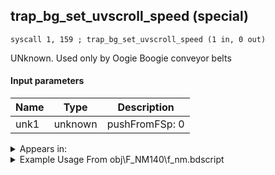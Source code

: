 ## trap_bg_set_uvscroll_speed (special)

`syscall 1, 159 ; trap_bg_set_uvscroll_speed (1 in, 0 out)`

UNknown. Used only by Oogie Boogie conveyor belts

#### Input parameters
| Name | Type | Description
|------|------|------------
| unk1   | unknown   | pushFromFSp: 0




<details>
	<summary>Appears in:</summary>
| filename | Entity (obj)
|----------|-------------
| obj\F_NM140\f_nm.bdscript       | ((F) ??? (NM))          
| obj\F_NM150\f_nm.bdscript       | ((F) ??? (NM))          

</details>

<details>
	<summary>Example Usage From obj\F_NM140\f_nm.bdscript</summary>
```plaintext
L2162:
 popToSp 0
 pushFromFSp 0
 syscall 1, 159 ; trap_bg_set_uvscroll_speed (1 in, 0 out)
 pushFromPSp 16
 pushImmf 4.35
 pushFromFSp 0
 mulf 
 pushImmf 0
 pushImmf 0
 pushImmf 1
 gosub 12, L2192
 pushFromPSp 16
 syscall 1, 158 ; trap_bg_set_belt_conveyor (1 in, 0 out)
 ret
```
</details>

